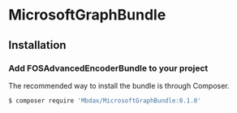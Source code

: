 # MicrosoftGraphBundle

## Installation


### Add FOSAdvancedEncoderBundle to your project

The recommended way to install the bundle is through Composer.

```bash
$ composer require 'Mbdax/MicrosoftGraphBundle:0.1.0'
```

